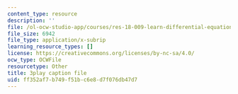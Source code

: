 ```yaml
---
content_type: resource
description: ''
file: /ol-ocw-studio-app/courses/res-18-009-learn-differential-equations-up-close-with-gilbert-strang-and-cleve-moler-fall-2015/ff352af7b749f51bc6e8d7f076db47d7_x0Ap2kDsGRQ.srt
file_size: 6942
file_type: application/x-subrip
learning_resource_types: []
license: https://creativecommons.org/licenses/by-nc-sa/4.0/
ocw_type: OCWFile
resourcetype: Other
title: 3play caption file
uid: ff352af7-b749-f51b-c6e8-d7f076db47d7
---
```

